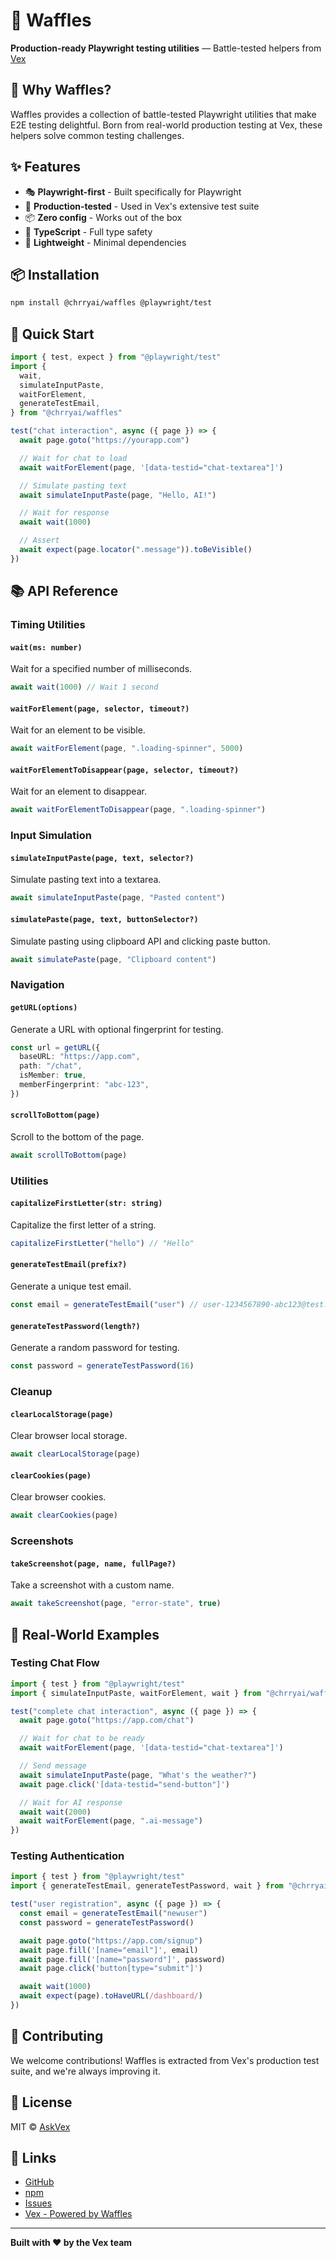 # 🧇 Waffles

**Production-ready Playwright testing utilities** — Battle-tested helpers from [Vex](https://askvex.com)

## 🎯 Why Waffles?

Waffles provides a collection of battle-tested Playwright utilities that make E2E testing delightful. Born from real-world production testing at Vex, these helpers solve common testing challenges.

## ✨ Features

- 🎭 **Playwright-first** - Built specifically for Playwright
- 🧪 **Production-tested** - Used in Vex's extensive test suite
- 📦 **Zero config** - Works out of the box
- 🎯 **TypeScript** - Full type safety
- 🚀 **Lightweight** - Minimal dependencies

## 📦 Installation

```bash
npm install @chrryai/waffles @playwright/test
```

## 🚀 Quick Start

```typescript
import { test, expect } from "@playwright/test"
import {
  wait,
  simulateInputPaste,
  waitForElement,
  generateTestEmail,
} from "@chrryai/waffles"

test("chat interaction", async ({ page }) => {
  await page.goto("https://yourapp.com")

  // Wait for chat to load
  await waitForElement(page, '[data-testid="chat-textarea"]')

  // Simulate pasting text
  await simulateInputPaste(page, "Hello, AI!")

  // Wait for response
  await wait(1000)

  // Assert
  await expect(page.locator(".message")).toBeVisible()
})
```

## 📚 API Reference

### Timing Utilities

#### `wait(ms: number)`

Wait for a specified number of milliseconds.

```typescript
await wait(1000) // Wait 1 second
```

#### `waitForElement(page, selector, timeout?)`

Wait for an element to be visible.

```typescript
await waitForElement(page, ".loading-spinner", 5000)
```

#### `waitForElementToDisappear(page, selector, timeout?)`

Wait for an element to disappear.

```typescript
await waitForElementToDisappear(page, ".loading-spinner")
```

### Input Simulation

#### `simulateInputPaste(page, text, selector?)`

Simulate pasting text into a textarea.

```typescript
await simulateInputPaste(page, "Pasted content")
```

#### `simulatePaste(page, text, buttonSelector?)`

Simulate pasting using clipboard API and clicking paste button.

```typescript
await simulatePaste(page, "Clipboard content")
```

### Navigation

#### `getURL(options)`

Generate a URL with optional fingerprint for testing.

```typescript
const url = getURL({
  baseURL: "https://app.com",
  path: "/chat",
  isMember: true,
  memberFingerprint: "abc-123",
})
```

#### `scrollToBottom(page)`

Scroll to the bottom of the page.

```typescript
await scrollToBottom(page)
```

### Utilities

#### `capitalizeFirstLetter(str: string)`

Capitalize the first letter of a string.

```typescript
capitalizeFirstLetter("hello") // "Hello"
```

#### `generateTestEmail(prefix?)`

Generate a unique test email.

```typescript
const email = generateTestEmail("user") // user-1234567890-abc123@test.com
```

#### `generateTestPassword(length?)`

Generate a random password for testing.

```typescript
const password = generateTestPassword(16)
```

### Cleanup

#### `clearLocalStorage(page)`

Clear browser local storage.

```typescript
await clearLocalStorage(page)
```

#### `clearCookies(page)`

Clear browser cookies.

```typescript
await clearCookies(page)
```

### Screenshots

#### `takeScreenshot(page, name, fullPage?)`

Take a screenshot with a custom name.

```typescript
await takeScreenshot(page, "error-state", true)
```

## 🎨 Real-World Examples

### Testing Chat Flow

```typescript
import { test } from "@playwright/test"
import { simulateInputPaste, waitForElement, wait } from "@chrryai/waffles"

test("complete chat interaction", async ({ page }) => {
  await page.goto("https://app.com/chat")

  // Wait for chat to be ready
  await waitForElement(page, '[data-testid="chat-textarea"]')

  // Send message
  await simulateInputPaste(page, "What's the weather?")
  await page.click('[data-testid="send-button"]')

  // Wait for AI response
  await wait(2000)
  await waitForElement(page, ".ai-message")
})
```

### Testing Authentication

```typescript
import { test } from "@playwright/test"
import { generateTestEmail, generateTestPassword, wait } from "@chrryai/waffles"

test("user registration", async ({ page }) => {
  const email = generateTestEmail("newuser")
  const password = generateTestPassword()

  await page.goto("https://app.com/signup")
  await page.fill('[name="email"]', email)
  await page.fill('[name="password"]', password)
  await page.click('button[type="submit"]')

  await wait(1000)
  await expect(page).toHaveURL(/dashboard/)
})
```

## 🤝 Contributing

We welcome contributions! Waffles is extracted from Vex's production test suite, and we're always improving it.

## 📄 License

MIT © [AskVex](https://askvex.com)

## 🔗 Links

- [GitHub](https://github.com/askvex/waffles)
- [npm](https://npmjs.com/package/@chrryai/waffles)
- [Issues](https://github.com/askvex/waffles/issues)
- [Vex - Powered by Waffles](https://askvex.com)

---

**Built with ❤️ by the Vex team**
